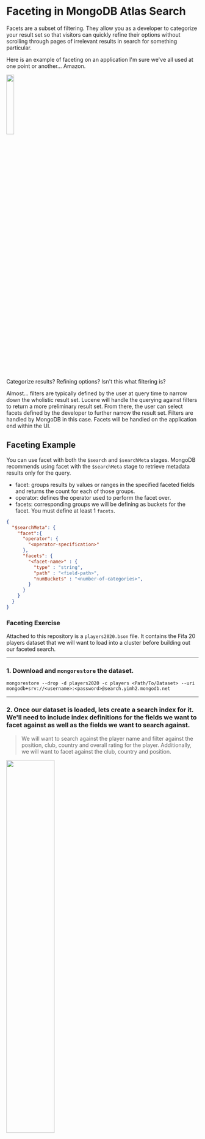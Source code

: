 # Faceting in MongoDB Atlas Search

Facets are a subset of filtering. They allow you as a developer to categorize your result set so that visitors can quickly refine their options 
without scrolling through pages of irrelevant results in search for something particular. 

Here is an example of faceting on an application I'm sure we've all used at one point or another... Amazon. 

<img src="/images/AtlasSearch/12-facet/facet_ex.png" style="height: 20%; width:20%;"/>

Categorize results? Refining options? Isn't this what filtering is? 

Almost... filters are typically defined by the user at query time to narrow down the wholistic result set. Lucene will handle the querying against filters to return 
a more preliminary result set. From there, the user can select facets defined by the developer to further narrow the result set. Filters are handled by MongoDB in this case. Facets will be handled on the application end within the UI. 

## Faceting Example 

You can use facet with both the `$search` and `$searchMeta` stages. MongoDB recommends using facet with the `$searchMeta` stage to retrieve metadata results only for the query.
- facet: groups results by values or ranges in the specified faceted fields and returns the count for each of those groups.
- operator: defines the operator used to perform the facet over.
- facets: corresponding groups we will be defining as buckets for the facet. You must define at least 1 `facets`.

```json
{
  "$searchMeta": {
    "facet":{
      "operator": {
        "<operator-specification>"
      },
      "facets": {
        "<facet-name>" : {
          "type" : "string",
          "path" : "<field-path>",
          "numBuckets" : "<number-of-categories>",
        }
      }
    }
  }
}
```

### Faceting Exercise

Attached to this repository is a `players2020.bson` file. It contains the Fifa 20 players dataset that we will want to load into a cluster before building out our faceted search. 

----------------------------------------------------------------------------------------------------------------------------------------------------------

### 1. Download and `mongorestore` the dataset. 

```console
mongorestore --drop -d players2020 -c players <Path/To/Dataset> --uri mongodb+srv://<username>:<password>@search.yimh2.mongodb.net
```

----------------------------------------------------------------------------------------------------------------------------------------------------------

### 2. Once our dataset is loaded, lets create a search index for it. We'll need to include index definitions for the fields we want to facet against as well as the fields we want to search against. 

> We will want to search against the player name and filter against the position, club, country and overall rating for the player. 
> Additionally, we will want to facet against the club, country and position. 


<img src="/images/AtlasSearch/12-facet/index1.png" style="height: 50%; width:50%;"/>

Create a default `String` mapping against
- Name
- Club
- Country
- Position ( NOT Positions :) )


<img src="/images/AtlasSearch/12-facet/Club.png" style="height: 50%; width:50%;"/>

Create an `Int64` mapping against 
- Overall

<img src="/images/AtlasSearch/12-facet/Overall.png" style="height: 50%; width:50%;"/>

Create `StringFacet` mapping against
- Club
- Country
- Position

<img src="/images/AtlasSearch/12-facet/ClubFacet.png" style="height: 50%; width:50%;"/>

This is an index definition that will allow us to query against Name, Club, Country and Position, and Facet against Club, Country and Position.

<img src="/images/AtlasSearch/12-facet/index2.png" style="height: 50%; width:50%;"/>


----------------------------------------------------------------------------------------------------------------------------------------------------------

### 3. Navigate to the `Aggregation` tab within `Collections>Players2020>Players` namespace in the Atlas UI. Lets build out the `$searchMeta` aggregation.

<img src="/images/AtlasSearch/12-facet/searchMeta.png" style="height: 35%; width:35%;"/>

You'll see within the `operator` operator we are defining how we want to QUERY the players. This will look no different than how we would define a standard `search` aggregation. 

Once we get down to the `facets` operator however, we'll want to define how/where we categorize the players we just queried for. In this example, we will be creating buckets for `country`, `club`, and `position` where they each will have a defined maximum number of buckets. 

```json
{
  "index": "faceted_search",
  "facet": {
    "operator": {
      "compound":{
        "must":[
          {
            "range":{
              "path":"Overall",
              "gte":80
            }
          }
        ],
        "filter":[
          {
            "text":{
              "query":"Arsenal",
              "path":"Club"
            }
          }
        ]
      }
    },
    "facets": {
      "countryFacet": {
        "type": "string",
        "path": "Country",
        "numBuckets": 100
      },
      "clubFacet": {
        "type": "string",
        "path": "Club",
        "numBuckets": 100
      },
      "positionFacet":{
        "type":"string",
        "path":"Position",
        "numBuckets":10
      }
    }
  }
}
```


In the output of this single aggreagtion stage you will see `count` and `facet` objects. 
- count: Object containing the number of documents matched against in the result set. 
- facet: Each facet result document contains the buckets option, which is an array of resulting buckets for the facet. Each resulting bucket contains the number of documents that correspond to that *category* from the result set. 

An example of what this looks like would be

<img src="/images/AtlasSearch/12-facet/searchMetaResults.png" style="height: 35%; width:35%;"/>


----------------------------------------------------------------------------------------------------------------------------------------------------------

In this example we only had `StringFacets` to work with, however you can also create buckets with `NumericFacets` and `DateFacets`. With these facets you can leverage a different syntax to more dynamically create your buckets. 

```json
{
  "$searchMeta": {
    "facet":{
      "operator": {
        "<operator-specification>"
      },
      "facets": {
        "<facet-name>" : {
          "type" : "date | number",
          "path" : "<field-path>",
          "boundaries" : "<array-of-dates> | <array-of-numbers>",
          "default": "<bucket-name>"
        }
      }
    }
  }
}
```

